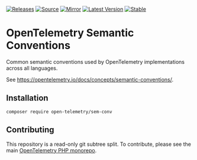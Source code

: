 [![Releases](https://img.shields.io/badge/releases-purple)](https://github.com/opentelemetry-php/sem-conv/releases)
[![Source](https://img.shields.io/badge/source-sem--conv-green)](https://github.com/open-telemetry/opentelemetry-php/tree/main/src/SemConv)
[![Mirror](https://img.shields.io/badge/mirror-opentelemetry--php:sem--conv-blue)](https://github.com/opentelemetry-php/sem-conv)
[![Latest Version](http://poser.pugx.org/open-telemetry/sem-conv/v/unstable)](https://packagist.org/packages/open-telemetry/sem-conv/)
[![Stable](http://poser.pugx.org/open-telemetry/sem-conv/v/stable)](https://packagist.org/packages/open-telemetry/sem-conv/)

# OpenTelemetry Semantic Conventions

Common semantic conventions used by OpenTelemetry implementations across all languages.

See https://opentelemetry.io/docs/concepts/semantic-conventions/.

## Installation

```shell
composer require open-telemetry/sem-conv
```

## Contributing

This repository is a read-only git subtree split.
To contribute, please see the main [OpenTelemetry PHP monorepo](https://github.com/open-telemetry/opentelemetry-php).
